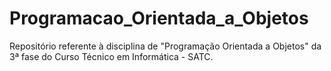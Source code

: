 # Programacao_Orientada_a_Objetos
Repositório referente à disciplina de "Programação Orientada a Objetos" da 3ª fase do Curso Técnico em Informática - SATC.
